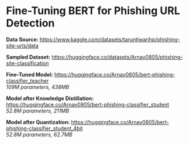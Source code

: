 # Fine-Tuning BERT for Phishing URL Detection

**Data Source:** https://www.kaggle.com/datasets/taruntiwarihp/phishing-site-urls/data

**Sampled Dataset:** https://huggingface.co/datasets/Arnav0805/phishing-site-classification

**Fine-Tuned Model:** https://huggingface.co/Arnav0805/bert-phishing-classifier_teacher <br>
*109M parameters, 438MB*

**Model after Knowledge Distillation:** https://huggingface.co/Arnav0805/bert-phishing-classifier_student <br>
*52.8M parameters, 211MB*

**Model after Quantization:** https://huggingface.co/Arnav0805/bert-phishing-classifier_student_4bit <br>
*52.8M parameters, 62.7MB*
